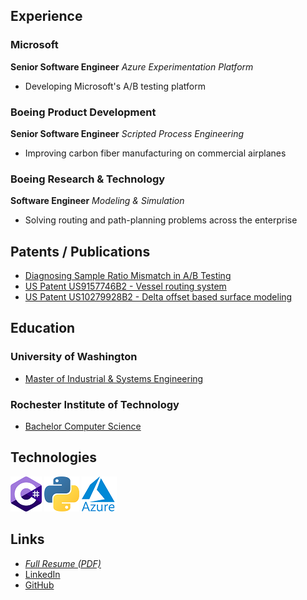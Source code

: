## Experience

### Microsoft
**Senior Software Engineer** *Azure Experimentation Platform*
- Developing Microsoft's A/B testing platform

### Boeing Product Development
**Senior Software Engineer** *Scripted Process Engineering*
- Improving carbon fiber manufacturing on commercial airplanes

### Boeing Research & Technology
**Software Engineer** *Modeling & Simulation*
- Solving routing and path-planning problems across the enterprise

## Patents / Publications
- [Diagnosing Sample Ratio Mismatch in A/B Testing](https://www.microsoft.com/en-us/research/group/experimentation-platform-exp/articles/diagnosing-sample-ratio-mismatch-in-a-b-testing/)
- [US Patent US9157746B2 - Vessel routing system](https://patents.google.com/patent/US9157746B2/en)
- [US Patent US10279928B2 - Delta offset based surface modeling](https://patents.google.com/patent/US10279928B2/en) 

## Education
### University of Washington 
 - [Master of Industrial & Systems Engineering](https://ise.washington.edu/students/MISE)

### Rochester Institute of Technology 
- [Bachelor Computer Science](https://www.rit.edu/computing/department-computer-science)

## Technologies
![C#](csharp_logo.png) ![python](python_logo.png) ![azure](azure_logo.png)

## Links
- *[Full Resume (PDF)](./TrevorBlanarik_Resume_20210201.pdf)*
- [LinkedIn](https://www.linkedin.com/in/trevor-blanarik/)
- [GitHub](https://github.com/tblanarik)